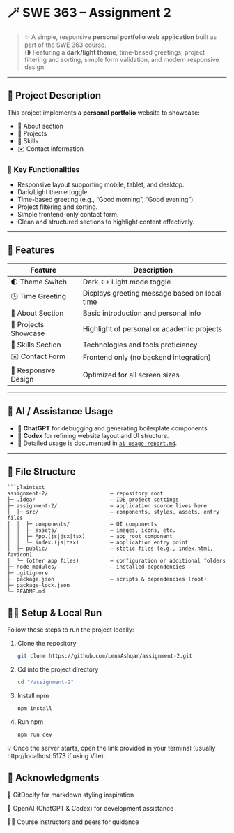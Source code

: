 # 🪄 SWE 363 – Assignment 2

> ✨ A simple, responsive **personal portfolio web application** built as part of the SWE 363 course.  
> 🌗 Featuring a **dark/light theme**, time-based greetings, project filtering and sorting, simple form validation, and modern responsive design.

---

## 📝 Project Description

This project implements a **personal portfolio** website to showcase:
- 🧑 About section
- 💼 Projects
- 🧰 Skills
- ✉️ Contact information

### 🌟 Key Functionalities
- Responsive layout supporting mobile, tablet, and desktop.
- Dark/Light theme toggle.
- Time-based greeting (e.g., “Good morning”, “Good evening”).
- Project filtering and sorting.
- Simple frontend-only contact form.
- Clean and structured sections to highlight content effectively.

---

## 🧰 Features

| Feature                      | Description                                                 |
|------------------------------|-------------------------------------------------------------|
| 🌓 Theme Switch             | Dark ↔ Light mode toggle                                     |
| 🕒 Time Greeting            | Displays greeting message based on local time               |
| 🧑 About Section            | Basic introduction and personal info                        |
| 💼 Projects Showcase        | Highlight of personal or academic projects                   |
| 🧰 Skills Section           | Technologies and tools proficiency                          |
| ✉️ Contact Form             | Frontend only (no backend integration)                       |
| 📱 Responsive Design         | Optimized for all screen sizes                              |

---

## 🤖 AI / Assistance Usage

- 🧠 **ChatGPT** for debugging and generating boilerplate components.
- 🧭 **Codex** for refining website layout and UI structure.
- 📄 Detailed usage is documented in [`ai-usage-report.md`](./ai-usage-report.md).

---

## 📂 File Structure

    ```plaintext
    assignment-2/                    ← repository root
    ├─ .idea/                        ← IDE project settings
    ├─ assignment-2/                 ← application source lives here
    │  ├─ src/                       ← components, styles, assets, entry files
    │  │  ├─ components/             ← UI components
    │  │  ├─ assets/                 ← images, icons, etc.
    │  │  ├─ App.(js|jsx|tsx)        ← app root component
    │  │  └─ index.(js|tsx)          ← application entry point
    │  ├─ public/                    ← static files (e.g., index.html, favicon)
    │  └─ (other app files)          ← configuration or additional folders
    ├─ node_modules/                 ← installed dependencies
    ├─ .gitignore
    ├─ package.json                  ← scripts & dependencies (root)
    ├─ package-lock.json
    └─ README.md



## 🧑‍💻 Setup & Local Run
Follow these steps to run the project locally:

1. Clone the repository  
   ```bash  
   git clone https://github.com/LenaAshqar/assignment-2.git

2. Cd into the project directory
   ```bash  
   cd "/assignment-2"

3. Install npm  
   ```bash  
   npm install

4. Run npm
   ```bash  
   npm run dev    

💡 Once the server starts, open the link provided in your terminal (usually http://localhost:5173
if using Vite).

## 💬 Acknowledgments

🧭 GitDocify
for markdown styling inspiration

🤖 OpenAI (ChatGPT & Codex) for development assistance

👩‍🏫 Course instructors and peers for guidance